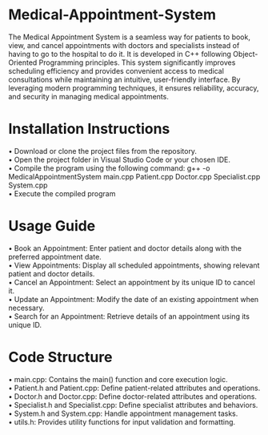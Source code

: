 # Medical-Appointment-System
The Medical Appointment System is a seamless way for patients to book, view, and cancel appointments with doctors and specialists instead of having to go to the hospital to do it. It is developed in C++ following Object-Oriented Programming principles. This system significantly improves scheduling efficiency and provides convenient access to medical consultations while maintaining an intuitive, user-friendly interface. By leveraging modern programming techniques, it ensures reliability, accuracy, and security in managing medical appointments.

# Installation Instructions
•	Download or clone the project files from the repository.  
•	Open the project folder in Visual Studio Code or your chosen IDE.  
•	Compile the program using the following command: g++ -o MedicalAppointmentSystem main.cpp Patient.cpp Doctor.cpp Specialist.cpp System.cpp  
•	Execute the compiled program  

# Usage Guide
•	Book an Appointment: Enter patient and doctor details along with the preferred appointment date.  
•	View Appointments: Display all scheduled appointments, showing relevant patient and doctor details.  
•	Cancel an Appointment: Select an appointment by its unique ID to cancel it.    
•	Update an Appointment: Modify the date of an existing appointment when necessary.  
•	Search for an Appointment: Retrieve details of an appointment using its unique ID.  

# Code Structure
•	main.cpp: Contains the main() function and core execution logic.  
•	Patient.h and Patient.cpp: Define patient-related attributes and operations.  
•	Doctor.h and Doctor.cpp: Define doctor-related attributes and operations.  
•	Specialist.h and Specialist.cpp: Define specialist attributes and behaviors.  
•	System.h and System.cpp: Handle appointment management tasks.  
•	utils.h: Provides utility functions for input validation and formatting.  
